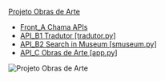 [Projeto Obras de Arte](https://github.com/Moriblo/front/blob/main/README.md)

* [Front_A Chama APIs](https://github.com/Moriblo/front/blob/main/README.md)
* [API_B1 Tradutor [tradutor.py]](https://github.com/Moriblo/tradutor/blob/main/README.md)
* [API_B2 Search in Museum [smuseum.py]](https://github.com/Moriblo/smuseum/blob/main/README.md)
* [API_C Obras de Arte [app.py]](https://github.com/Moriblo/app/blob/main/README.md)
  
![Projeto Obras de Arte](https://upload.wikimedia.org/wikipedia/commons/thumb/a/a2/Louvre_Courtyard%2C_Looking_West.jpg/800px-Louvre_Courtyard%2C_Looking_West.jpg)

<!--
**Moriblo/moriblo** is a ✨ _special_ ✨ repository because its `README.md` (this file) appears on your GitHub profile.

Here are some ideas to get you started:

- 🔭 I’m currently working on ...
- 🌱 I’m currently learning ...
- 👯 I’m looking to collaborate on ...
- 🤔 I’m looking for help with ...
- 💬 Ask me about ...
- 📫 How to reach me: ...
- 😄 Pronouns: ...
- ⚡ Fun fact: ...
-->
